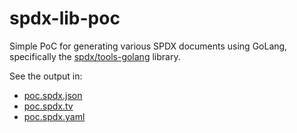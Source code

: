 # spdx-lib-poc

Simple PoC for generating various SPDX documents using GoLang, specifically the [spdx/tools-golang](https://github.com/spdx/tools-golang) library.

See the output in:

- [poc.spdx.json](poc.spdx.json)
- [poc.spdx.tv](poc.spdx.tv)
- [poc.spdx.yaml](poc.spdx.yaml)